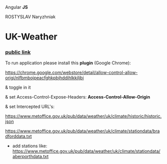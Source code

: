 
Angular <b>JS</b>

ROSTYSLAV Naryzhniak
# UK-Weather 
<b><h3><a href="https://luchikross.github.io/UK-Weather-AngularJS/app" target="_blank">public link</a></h3></b>
To run application please install this <b>plugin</b> (Google Chrome):

https://chrome.google.com/webstore/detail/allow-control-allow-origi/nlfbmbojpeacfghkpbjhddihlkkiljbi

&
toggle in it

& 
set Access-Control-Expose-Headers:
<b>Access-Control-Allow-Origin</b>

&
set Intercepted URL's:

https://www.metoffice.gov.uk/pub/data/weather/uk/climate/historic/historic.json

https://www.metoffice.gov.uk/pub/data/weather/uk/climate/stationdata/bradforddata.txt

+ add stations like:
https://www.metoffice.gov.uk/pub/data/weather/uk/climate/stationdata/aberporthdata.txt
